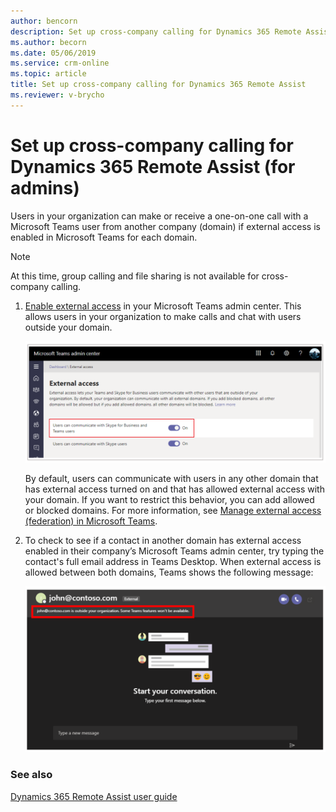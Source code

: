 ```yaml
---
author: bencorn
description: Set up cross-company calling for Dynamics 365 Remote Assist by enabling external access in Microsoft Teams admin center.
ms.author: becorn
ms.date: 05/06/2019
ms.service: crm-online
ms.topic: article
title: Set up cross-company calling for Dynamics 365 Remote Assist
ms.reviewer: v-brycho
---
```


# Set up cross-company calling for Dynamics 365 Remote Assist (for admins)

Users in your organization can make or receive a one-on-one call with a Microsoft Teams user from another company (domain) if external access is enabled in Microsoft Teams for each domain. 

> [!NOTE]
> At this time, group calling and file sharing is not available for cross-company calling.

1.	[Enable external access](https://docs.microsoft.com/microsoftteams/manage-external-access) in your Microsoft Teams admin center. This allows users in your organization to make calls and chat with users outside your domain.

    ![Enable external access](media/enable-external-access.PNG "Enable external access")
 
    By default, users can communicate with users in any other domain that has external access turned on and that has allowed external access with your domain. If you want to restrict this behavior, you can add allowed or blocked domains. For more information, 
see [Manage external access (federation) in Microsoft Teams](https://docs.microsoft.com/microsoftteams/manage-external-access).

2.	To check to see if a contact in another domain has external access enabled in their company’s Microsoft Teams admin center, try typing the contact's full email address in Teams Desktop. When external access is allowed between both domains, Teams shows the following message:

    ![Confirmation message](media/access-enabled-confirmation.PNG "Confirmation message")
 
### See also

[Dynamics 365 Remote Assist user guide](https://docs.microsoft.com/dynamics365/mixed-reality/remote-assist/user-guide#make-and-receive-calls)
